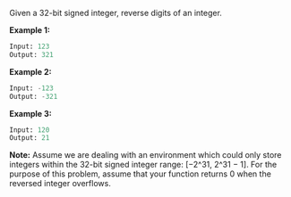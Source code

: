 Given a 32-bit signed integer, reverse digits of an integer.

**Example 1:**

```py
Input: 123
Output: 321
```

**Example 2:**

```py
Input: -123
Output: -321
```

**Example 3:**

```py
Input: 120
Output: 21
```

**Note:**
Assume we are dealing with an environment which could only store integers within the 32-bit signed integer range: [−2^31,  2^31 − 1]. For the purpose of this problem, assume that your function returns 0 when the reversed integer overflows.

